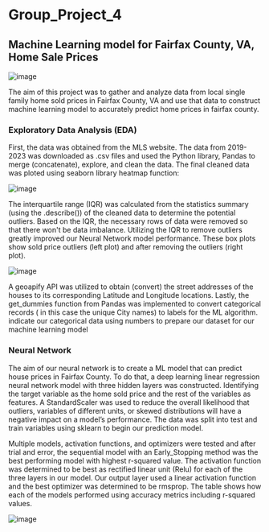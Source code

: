 # Group_Project_4

## Machine Learning model for  Fairfax County, VA, Home Sale Prices
![image](https://github.com/rvafaeis/project_4_ML_Fairfax_home_price/assets/118146659/80710ade-c8ed-49f9-9722-b8d55681920b)

The aim of this project was to gather and analyze data from local single family home sold prices in Fairfax County, VA and use that data to construct machine learning model to accurately predict home prices in fairfax county.

### Exploratory Data Analysis (EDA)
First, the data was obtained from the MLS website. The data from 2019-2023 was downloaded as .csv files and used the Python library, Pandas to merge (concatenate), explore, and clean the data. The final cleaned data was ploted using seaborn library heatmap function:

![image](https://github.com/rvafaeis/project_4_ML_Fairfax_home_price/assets/120426753/999610c7-53b9-4306-8f71-dffce88c4c02)


The interquartile range (IQR) was calculated from the statistics summary (using the .describe()) of the cleaned data to determine the potential outliers. Based on the IQR, the necessary rows of data were removed so that there won't be data imbalance.  Utilizing the IQR to remove outliers greatly improved our Neural Network model performance. These box plots show sold price outliers (left plot) and after removing the outliers (right plot).

![image](https://github.com/rvafaeis/project_4_ML_Fairfax_home_price/assets/120426753/05a5fe0b-9893-493c-b741-49a2bd57ecf8) 

A geoapify API was utilized to obtain (convert) the street addresses of the houses to its corresponding Latitude and Longitude locations.  Lastly, the get_dummies function from Pandas was implemented to convert categorical records ( in this case the unique City names) to labels for the ML algorithm.  indicate our categorical data using numbers to prepare our dataset for our machine learning model


### Neural Network
The aim of our neural network is to create a ML model that can  predict house prices in Fairfax County. To do that, a deep learning linear regression neural network model with three hidden layers was constructed. Identifying the target variable as the home sold price and the rest of the variables as features. A StandardScaler was used to reduce the overall likelihood that outliers, variables of different units, or skewed distributions will have a negative impact on a model’s performance.
The data was split into test and train variables using sklearn to begin our prediction model. 

Multiple models, activation functions, and optimizers were tested and after trial and error, the sequential model with an Early_Stopping method was the best performing model with highest r-squared value. The activation function was determined to be best as rectified linear unit (Relu) for each of the three layers in our model. Our output layer used a linear activation function and the best optimizer was determined to be rmsprop. The table shows how each of the models performed using accuracy metrics including r-squared values.

![image](https://github.com/esu75/Group_Project_4/assets/118146659/0eb183ff-c6ef-419e-8eae-6057004cd3c4)

